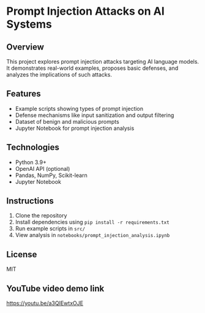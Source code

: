 # Prompt Injection Attacks on AI Systems

## Overview
This project explores prompt injection attacks targeting AI language models. It demonstrates real-world examples, proposes basic defenses, and analyzes the implications of such attacks.

## Features
- Example scripts showing types of prompt injection
- Defense mechanisms like input sanitization and output filtering
- Dataset of benign and malicious prompts
- Jupyter Notebook for prompt injection analysis

## Technologies
- Python 3.9+
- OpenAI API (optional)
- Pandas, NumPy, Scikit-learn
- Jupyter Notebook

## Instructions
1. Clone the repository
2. Install dependencies using `pip install -r requirements.txt`
3. Run example scripts in `src/`
4. View analysis in `notebooks/prompt_injection_analysis.ipynb`

## License
MIT

## YouTube video demo link
https://youtu.be/a3QIEwtxOJE
